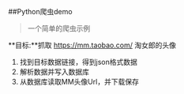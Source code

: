 ##Python爬虫demo

> 一个简单的爬虫示例

**目标:**抓取 https://mm.taobao.com/ 淘女郎的头像

1. 找到目标数据链接，得到json格式数据
2. 解析数据并写入数据库
3. 从数据库读取MM头像Url，并下载保存